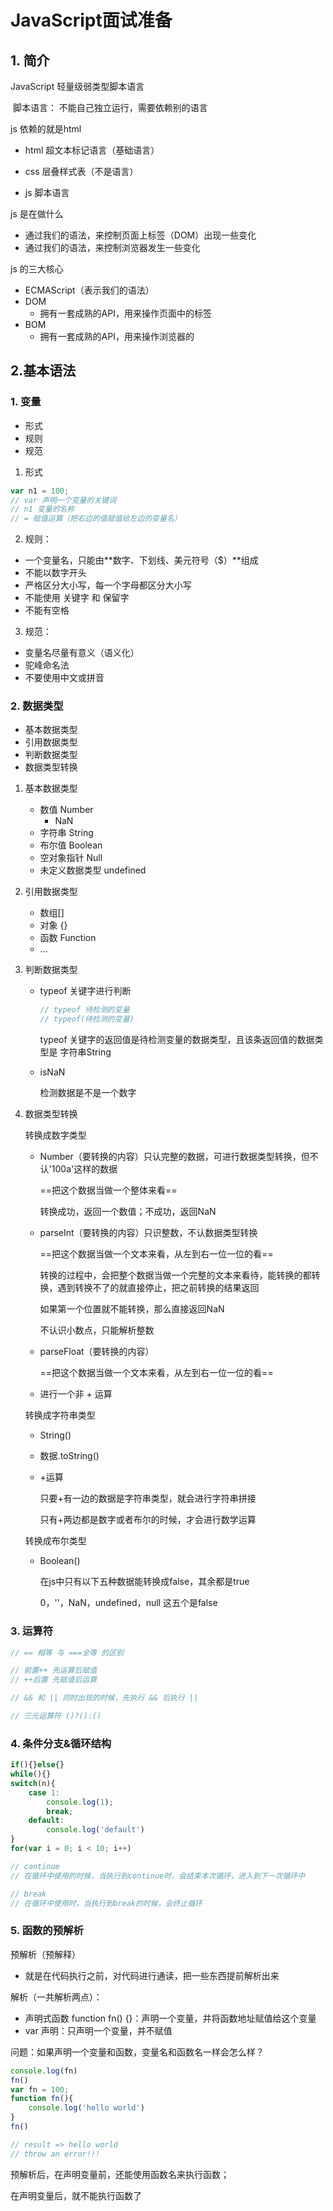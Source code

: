 # JavaScript面试准备

## 1. 简介

JavaScript	轻量级弱类型脚本语言

​	脚本语言： 不能自己独立运行，需要依赖别的语言

js 依赖的就是html

- html 超文本标记语言（基础语言）

- css 层叠样式表（不是语言）

- js 脚本语言

js 是在做什么

- 通过我们的语法，来控制页面上标签（DOM）出现一些变化
- 通过我们的语法，来控制浏览器发生一些变化

js 的三大核心

- ECMAScript（表示我们的语法）
- DOM
  - 拥有一套成熟的API，用来操作页面中的标签
- BOM
  - 拥有一套成熟的API，用来操作浏览器的

## 2.基本语法

### 1. 变量

- 形式
- 规则
- 规范

1. 形式

```javascript
var n1 = 100;
// var 声明一个变量的关键词
// n1 变量的名称
// = 赋值运算（把右边的值赋值给左边的变量名）
```

2. 规则：

- 一个变量名，只能由**数字、下划线、美元符号（$）**组成
- 不能以数字开头
- 严格区分大小写，每一个字母都区分大小写
- 不能使用 关键字 和 保留字
- 不能有空格

3. 规范：

- 变量名尽量有意义（语义化）
- 驼峰命名法
- 不要使用中文或拼音

### 2. 数据类型

- 基本数据类型
- 引用数据类型
- 判断数据类型
- 数据类型转换

1. 基本数据类型
   - 数值 Number
     - NaN
   - 字符串 String
   - 布尔值 Boolean
   - 空对象指针 Null
   - 未定义数据类型 undefined

2. 引用数据类型

   - 数组[]
   - 对象 {}
   - 函数 Function
   - ...

3. 判断数据类型

   - typeof 关键字进行判断

     ```javascript
     // typeof 待检测的变量
     // typeof(待检测的变量)
     ```

     typeof 关键字的返回值是待检测变量的数据类型，且该条返回值的数据类型是 字符串String

   - isNaN

     检测数据是不是一个数字

4. 数据类型转换

   转换成数字类型

   - Number（要转换的内容）只认完整的数据，可进行数据类型转换，但不认'100a'这样的数据

     ==把这个数据当做一个整体来看==

     转换成功，返回一个数值；不成功，返回NaN

   - parseInt（要转换的内容）只识整数，不认数据类型转换

     ==把这个数据当做一个文本来看，从左到右一位一位的看==

     转换的过程中，会把整个数据当做一个完整的文本来看待，能转换的都转换，遇到转换不了的就直接停止，把之前转换的结果返回

     如果第一个位置就不能转换，那么直接返回NaN

     不认识小数点，只能解析整数

   - parseFloat（要转换的内容）

     ==把这个数据当做一个文本来看，从左到右一位一位的看==

   - 进行一个非 + 运算

   转换成字符串类型

   - String()

   - 数据.toString()

   - +运算

     只要+有一边的数据是字符串类型，就会进行字符串拼接

     只有+两边都是数字或者布尔的时候，才会进行数学运算

   转换成布尔类型

   - Boolean()

     在js中只有以下五种数据能转换成false，其余都是true

     0，''，NaN，undefined，null 这五个是false

### 3. 运算符

```javascript
// == 相等 与 ===全等 的区别
```

```javascript
// 前置++ 先运算后赋值
// ++后置 先赋值后运算
```

```javascript
// && 和 || 同时出现的时候，先执行 && 后执行 ||
```

```javascript
// 三元运算符 ()?():()
```

### 4. 条件分支&循环结构

```javascript
if(){}else{}
while(){}
switch(n){
    case 1:
        console.log(1);
        break;
    default:
        console.log('default')
}
for(var i = 0; i < 10; i++)
```

```javascript
// continue
// 在循环中使用的时候，当执行到continue时，会结束本次循环，进入到下一次循环中

// break
// 在循环中使用时，当执行到break的时候，会终止循环
```

### 5. 函数的预解析

预解析（预解释）

- 就是在代码执行之前，对代码进行通读，把一些东西提前解析出来

解析（一共解析两点）：

- 声明式函数 function fn() {}：声明一个变量，并将函数地址赋值给这个变量
- var 声明：只声明一个变量，并不赋值

问题：如果声明一个变量和函数，变量名和函数名一样会怎么样？

```javascript
console.log(fn)
fn()
var fn = 100;
function fn(){
    console.log('hello world')
}
fn()

// result => hello world
// throw an error!!!
```

预解析后，在声明变量前，还能使用函数名来执行函数；

在声明变量后，就不能执行函数了

